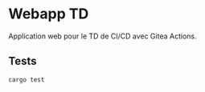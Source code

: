 # Webapp TD

Application web pour le TD de CI/CD avec Gitea Actions.

## Tests

```bash
cargo test
```
